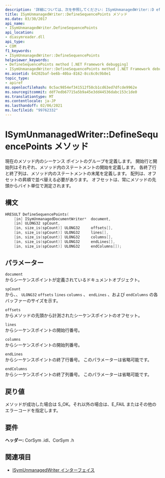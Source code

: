 ```yaml
---
description: '詳細については、次を参照してください: ISymUnmanagedWriter::D efineSequencePoints メソッド'
title: ISymUnmanagedWriter::DefineSequencePoints メソッド
ms.date: 03/30/2017
api_name:
- ISymUnmanagedWriter.DefineSequencePoints
api_location:
- diasymreader.dll
api_type:
- COM
f1_keywords:
- ISymUnmanagedWriter::DefineSequencePoints
helpviewer_keywords:
- DefineSequencePoints method [.NET Framework debugging]
- ISymUnmanagedWriter::DefineSequencePoints method [.NET Framework debugging]
ms.assetid: 64202baf-be6b-40ba-8162-8cc6c0c9b8e1
topic_type:
- apiref
ms.openlocfilehash: 0c5ac9854ef341512f58cb1cd63ed7dfcde9962e
ms.sourcegitcommit: ddf7edb67715a5b9a45e3dd44536dabc153c1de0
ms.translationtype: MT
ms.contentlocale: ja-JP
ms.lasthandoff: 02/06/2021
ms.locfileid: "99762332"
---
```

# <a name="isymunmanagedwriterdefinesequencepoints-method"></a>ISymUnmanagedWriter::DefineSequencePoints メソッド

現在のメソッド内のシーケンス ポイントのグループを定義します。 開始行と開始列はそれぞれ、メソッド内のステートメントの開始を定義します。 各終了行と終了列は、メソッド内のステートメントの末尾を定義します。 配列は、オフセットの昇順で並べ替える必要があります。 オフセットは、常にメソッドの先頭からバイト単位で測定されます。  
  
## <a name="syntax"></a>構文  
  
```cpp  
HRESULT DefineSequencePoints(  
    [in] ISymUnmanagedDocumentWriter*  document,  
    [in] ULONG32 spCount,  
    [in, size_is(spCount)] ULONG32     offsets[],  
    [in, size_is(spCount)] ULONG32     lines[],  
    [in, size_is(spCount)] ULONG32     columns[],  
    [in, size_is(spCount)] ULONG32     endLines[],  
    [in, size_is(spCount)] ULONG32     endColumns[]);  
```  
  
## <a name="parameters"></a>パラメーター  

 `document`  
 からシーケンスポイントが定義されているドキュメントオブジェクト。  
  
 `spCount`  
 から、、 `ULONG32` `offsets` `lines` `columns` 、 `endLines` 、および `endColumns` の各バッファーのサイズを示す。  
  
 `offsets`  
 からメソッドの先頭から計測されたシーケンスポイントのオフセット。  
  
 `lines`  
 からシーケンスポイントの開始行番号。  
  
 `columns`  
 からシーケンスポイントの開始列番号。  
  
 `endLines`  
 からシーケンスポイントの終了行番号。 このパラメーターは省略可能です。  
  
 `endColumns`  
 からシーケンスポイントの終了列番号。 このパラメーターは省略可能です。  
  
## <a name="return-value"></a>戻り値  

 メソッドが成功した場合は S_OK。それ以外の場合は、E_FAIL またはその他のエラーコードを指定します。  
  
## <a name="requirements"></a>要件  

 **ヘッダー:** CorSym .idl、CorSym .h  
  
## <a name="see-also"></a>関連項目

- [ISymUnmanagedWriter インターフェイス](isymunmanagedwriter-interface.md)
